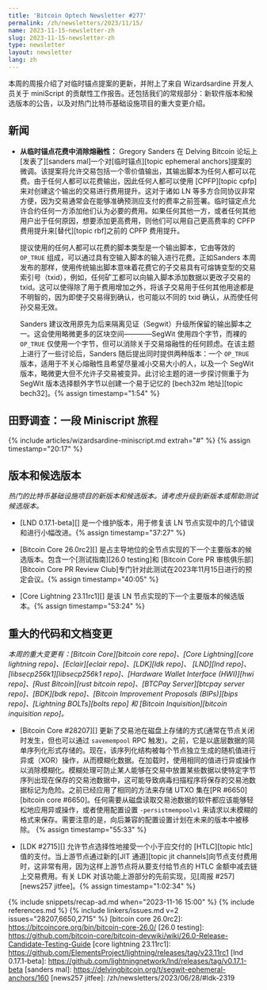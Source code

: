 ```yaml
---
title: 'Bitcoin Optech Newsletter #277'
permalink: /zh/newsletters/2023/11/15/
name: 2023-11-15-newsletter-zh
slug: 2023-11-15-newsletter-zh
type: newsletter
layout: newsletter
lang: zh
---
```

本周的周报介绍了对临时锚点提案的更新，并附上了来自 Wizardsardine 开发人员关于 miniScript 的贡献性工作报告。还包括我们的常规部分：新软件版本和候选版本的公告，以及对热门比特币基础设施项目的重大变更介绍。

## 新闻

- **<!--eliminating-malleability-from-ephemeral-anchor-spends-->从临时锚点花费中消除熔融性：** Gregory Sanders 在 Delving Bitcoin 论坛上[发表了][sanders mal]一个对[临时锚点][topic ephemeral anchors]提案的微调。该提案将允许交易包括一个零价值输出，其输出脚本为任何人都可以花费。由于任何人都可以花费输出，因此任何人都可以使用 [CPFP][topic cpfp] 来对创建这个输出的交易进行费用提升。这对于诸如 LN 等多方合同协议非常方便，因为交易通常会在能够准确预测应支付的费率之前签署。临时锚定点允许合约任何一方添加他们认为必要的费用。如果任何其他一方，或者任何其他用户出于任何原因，想要添加更高费用，则他们可以用自己更高费率的 CPFP 费用提升来[替代][topic rbf]之前的 CPFP 费用提升。

    提议使用的任何人都可以花费的脚本类型是一个输出脚本，它由等效的 `OP_TRUE` 组成，可以通过具有空输入脚本的输入进行花费。正如Sanders 本周发布的那样，使用传统输出脚本意味着花费它的子交易具有可熔铸变型的交易索引号（txid），例如，任何矿工都可以向输入脚本添加数据以更改子交易的 txid。这可以使得除了用于费用增加之外，将该子交易用于任何其他用途都是不明智的，因为即使子交易得到确认，也可能以不同的 txid 确认，从而使任何孙交易无效。

    Sanders 建议改用原先为后来隔离见证（Segwit）升级所保留的输出脚本之一。这会使用略微更多的区块空间————SegWit 使用四个字节，而裸的 `OP_TRUE` 仅使用一个字节，但可以消除关于交易熔融性的任何顾虑。在该主题上进行了一些讨论后，Sanders 随后提出同时提供两种版本：一个 `OP_TRUE` 版本，适用于不关心熔融性且希望尽量减小交易大小的人，以及一个 SegWit 版本，略微更大但不允许子交易被变异。此讨论主题的进一步探讨侧重于为 SegWit 版本选择额外字节以创建一个易于记忆的 [bech32m 地址][topic bech32]。{% assign timestamp="1:54" %}

## 田野调查：一段 Miniscript 旅程

{% include articles/wizardsardine-miniscript.md extrah="#" %} {% assign timestamp="20:17" %}

## 版本和候选版本

*热门的比特币基础设施项目的新版本和候选版本。请考虑升级到新版本或帮助测试候选版本。*

- [LND 0.17.1-beta][] 是一个维护版本，用于修复该 LN 节点实现中的几个错误和进行小幅改进。{% assign timestamp="37:27" %}

- [Bitcoin Core 26.0rc2][] 是占主导地位的全节点实现的下一个主要版本的候选版本。包含一个[测试指南][26.0 testing]和 [Bitcoin Core PR 审核俱乐部][Bitcoin Core PR Review Club]专门针对此测试在2023年11月15日进行的预定会议。{% assign timestamp="40:05" %}

- [Core Lightning 23.11rc1][] 是该 LN 节点实现的下一个主要版本的候选版本。{% assign timestamp="53:24" %}

## 重大的代码和文档变更

*本周的重大变更有：[Bitcoin Core][bitcoin core repo]、[Core
Lightning][core lightning repo]、[Eclair][eclair repo]、[LDK][ldk repo]、
[LND][lnd repo]、[libsecp256k1][libsecp256k1 repo]、[Hardware Wallet
Interface (HWI)][hwi repo]、[Rust Bitcoin][rust bitcoin repo]、[BTCPay
Server][btcpay server repo]、[BDK][bdk repo]、[Bitcoin Improvement
Proposals (BIPs)][bips repo]、[Lightning BOLTs][bolts repo] 和 [Bitcoin Inquisition][bitcoin inquisition repo]。*

- [Bitcoin Core #28207][] 更新了交易池在磁盘上存储的方式(通常在节点关闭时发生，但也可以通过 `savemempool` RPC 触发)。之前，它是以底层数据的简单序列化形式存储的。现在，该序列化结构被每个节点独立生成的随机值进行异或（XOR）操作，从而模糊化数据。在加载时，使用相同的值进行异或操作以消除模糊化。模糊处理可防止某人能够在交易中放置某些数据以使特定字节序列出现在保存的交易池数据中，这可能导致病毒扫描程序将保存的交易池数据标记为危险。之前已经应用了相同的方法来存储 UTXO 集在[PR #6650][bitcoin core #6650]。任何需要从磁盘读取交易池数据的软件都应该能够轻松地应用异或操作，或者使用配置设置 `-persistmempoolv1` 来请求以未模糊的格式来保存。需要注意的是，向后兼容的配置设置计划在未来的版本中被移除。 {% assign timestamp="55:33" %}

- [LDK #2715][] 允许节点选择性地接受一个小于应交付的 [HTLC][topic htlc]值的支付。当上游节点通过新的[JIT 通道][topic jit channels]向节点支付费用时，这非常有用，因为这样上游节点将从要支付给节点的 HTLC 金额中减去链上交易费用。有关 LDK 对该功能上游部分的先前实现，见[周报 #257][news257 jitfee]。{% assign timestamp="1:02:34" %}

{% include snippets/recap-ad.md when="2023-11-16 15:00" %}
{% include references.md %}
{% include linkers/issues.md v=2 issues="28207,6650,2715" %}
[bitcoin core 26.0rc2]: https://bitcoincore.org/bin/bitcoin-core-26.0/
[26.0 testing]: https://github.com/bitcoin-core/bitcoin-devwiki/wiki/26.0-Release-Candidate-Testing-Guide
[core lightning 23.11rc1]: https://github.com/ElementsProject/lightning/releases/tag/v23.11rc1
[lnd 0.17.1-beta]: https://github.com/lightningnetwork/lnd/releases/tag/v0.17.1-beta
[sanders mal]: https://delvingbitcoin.org/t/segwit-ephemeral-anchors/160
[news257 jitfee]: /zh/newsletters/2023/06/28/#ldk-2319
